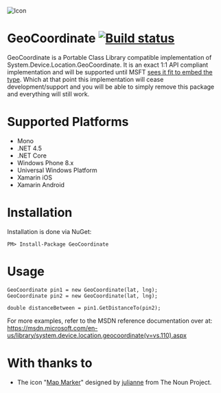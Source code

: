 ![Icon](https://i.imgur.com/OfoiwTs.png)
# GeoCoordinate [![Build status](https://ci.appveyor.com/api/projects/status/k18x42mpj4bp93rn?svg=true)](https://ci.appveyor.com/project/ghuntley/geocoordinate)


GeoCoordinate is a Portable Class Library compatible implementation of System.Device.Location.GeoCoordinate. It is an exact 1:1 API compliant implementation and will be supported until MSFT [sees it fit to embed the type](https://visualstudio.uservoice.com/forums/121579-visual-studio-2015/suggestions/5221530-geocoordinate-class-included-in-portable-class-lib). Which at that point this implementation will cease development/support and you will be able to simply remove this package and everything will still work.

# Supported Platforms

* Mono
* .NET 4.5
* .NET Core
* Windows Phone 8.x
* Universal Windows Platform
* Xamarin iOS
* Xamarin Android

# Installation
Installation is done via NuGet:

    PM> Install-Package GeoCoordinate
    
# Usage

    GeoCoordinate pin1 = new GeoCoordinate(lat, lng);
    GeoCoordinate pin2 = new GeoCoordinate(lat, lng);
    
    double distanceBetween = pin1.GetDistanceTo(pin2);

For more examples, refer to the MSDN reference documentation over at: https://msdn.microsoft.com/en-us/library/system.device.location.geocoordinate(v=vs.110).aspx

# With thanks to
* The icon "[Map Marker](https://thenounproject.com/term/map-marker/60112)" designed by [julianne](https://thenounproject.com/janne232) from The Noun Project.
